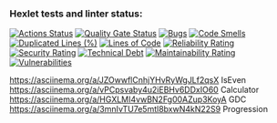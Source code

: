 ### Hexlet tests and linter status:
[![Actions Status](https://github.com/BordisB/java-project-61/actions/workflows/hexlet-check.yml/badge.svg)](https://github.com/BordisB/java-project-61/actions)
[![Quality Gate Status](https://sonarcloud.io/api/project_badges/measure?project=BordisB_java-project-61&metric=alert_status)](https://sonarcloud.io/summary/new_code?id=BordisB_java-project-61)
[![Bugs](https://sonarcloud.io/api/project_badges/measure?project=BordisB_java-project-61&metric=bugs)](https://sonarcloud.io/summary/new_code?id=BordisB_java-project-61)
[![Code Smells](https://sonarcloud.io/api/project_badges/measure?project=BordisB_java-project-61&metric=code_smells)](https://sonarcloud.io/summary/new_code?id=BordisB_java-project-61)
[![Duplicated Lines (%)](https://sonarcloud.io/api/project_badges/measure?project=BordisB_java-project-61&metric=duplicated_lines_density)](https://sonarcloud.io/summary/new_code?id=BordisB_java-project-61)
[![Lines of Code](https://sonarcloud.io/api/project_badges/measure?project=BordisB_java-project-61&metric=ncloc)](https://sonarcloud.io/summary/new_code?id=BordisB_java-project-61)
[![Reliability Rating](https://sonarcloud.io/api/project_badges/measure?project=BordisB_java-project-61&metric=reliability_rating)](https://sonarcloud.io/summary/new_code?id=BordisB_java-project-61)
[![Security Rating](https://sonarcloud.io/api/project_badges/measure?project=BordisB_java-project-61&metric=security_rating)](https://sonarcloud.io/summary/new_code?id=BordisB_java-project-61)
[![Technical Debt](https://sonarcloud.io/api/project_badges/measure?project=BordisB_java-project-61&metric=sqale_index)](https://sonarcloud.io/summary/new_code?id=BordisB_java-project-61)
[![Maintainability Rating](https://sonarcloud.io/api/project_badges/measure?project=BordisB_java-project-61&metric=sqale_rating)](https://sonarcloud.io/summary/new_code?id=BordisB_java-project-61)[![Vulnerabilities](https://sonarcloud.io/api/project_badges/measure?project=BordisB_java-project-61&metric=vulnerabilities)](https://sonarcloud.io/summary/new_code?id=BordisB_java-project-61)

https://asciinema.org/a/JZOwwflCnhjYHvRyWgJLf2qsX IsEven
https://asciinema.org/a/vPCpsvaby4u2iEBHv6DDxIO60 Calculator
https://asciinema.org/a/HGXLMI4vwBN2Fg00AZup3KoyA GDC
https://asciinema.org/a/3mnIvTU7e5mtl8bxwN4kN22S9 Progression